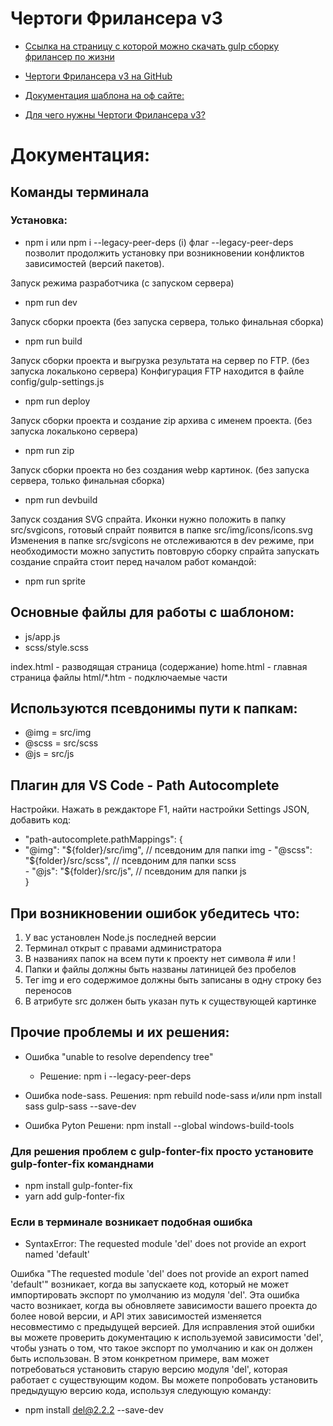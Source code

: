 # Чертоги Фрилансера v3

- [Ссылка на страницу с которой можно скачать gulp сборку фрилансер по жизни](https://zelenka.guru/threads/3214420/ "обновляется")
- [Чертоги Фрилансера v3 на GitHub](https://github.com/Maxim-Cherkasov/flsStartTemplate-v3/ "там же есть полезный файл readme")

- [Документация шаблона на оф сайте:](https://template.fls.guru/template-docs)
- [Для чего нужны Чертоги Фрилансера v3?](https://legosite.kz/ts/fls/ "Презентация шаблона и его возможностей")

# Документация: 


## Команды терминала

### Установка:
- npm i
или
npm i --legacy-peer-deps
(i) флаг --legacy-peer-deps позволит продолжить установку при возникновении 
конфликтов зависимостей (версий пакетов).

Запуск режима разработчика (c запуском сервера)
- npm run dev

Запуск сборки проекта (без запуска сервера, только финальная сборка)
- npm run build

Запуск сборки проекта и выгрузка результата на сервер по FTP. (без запуска локальконо сервера)
Конфигурация FTP находится в файле config/gulp-settings.js
- npm run deploy

Запуск сборки проекта и создание zip архива с именем проекта. (без запуска локальконо сервера)
- npm run zip

Запуск сборки проекта но без создания webp картинок. (без запуска сервера, только финальная сборка)
- npm run devbuild

Запуск создания SVG спрайта. Иконки нужно положить в папку src/svgicons,
готовый спрайт появится в папке src/img/icons/icons.svg
Изменения в папке src/svgicons не отслеживаются в dev режиме, при необходимости можно запустить повтоврую сборку спрайта
запускать создание спрайта стоит перед началом работ командой:
- npm run sprite


## Основные файлы для работы с шаблоном:
* js/app.js
* scss/style.scss

index.html - разводящая страница (содержание)
home.html - главная страница
файлы html/*.htm - подключаемые части


## Используются псевдонимы пути к папкам:
* @img = src/img
* @scss = src/scss
* @js = src/js


## Плагин для VS Code - Path Autocomplete
Настройки. Нажать в реждакторе F1, найти настройки Settings JSON, добавить код:  
-  "path-autocomplete.pathMappings": {  
-    "@img": "${folder}/src/img", // псевдоним для папки img  
    - "@scss": "${folder}/src/scss", // псевдоним для папки scss  
    - "@js": "${folder}/src/js", //  псевдоним для папки js  
  }


## При возникновении ошибок убедитесь что:
1) У вас установлен Node.js последней версии
2) Терминал открыт с правами администратора
3) В названиях папок на всем пути к проекту нет символа # или !
4) Папки и файлы должны быть названы латиницей без пробелов
5) Тег img и его содержимое должны быть записаны в одну строку без переносов
6) В атрибуте src должен быть указан путь к существующей картинке


## Прочие проблемы и их решения:

- Ошибка "unable to resolve dependency tree"
  - Решение:
    npm i --legacy-peer-deps

- Ошибка node-sass.
Решения:
npm rebuild node-sass
и/или
npm install sass gulp-sass --save-dev

- Ошибка Pyton
Решени:
npm install --global windows-build-tools


### Для решения проблем с gulp-fonter-fix просто установите gulp-fonter-fix команднами
* npm install gulp-fonter-fix
* yarn add gulp-fonter-fix

### Если в терминале возникает подобная ошибка
* SyntaxError: The requested module 'del' does not provide an export named 'default'

Ошибка "The requested module 'del' does not provide an export named 'default'" возникает, когда вы запускаете код, который не может импортировать экспорт по умолчанию из модуля 'del'.
Эта ошибка часто возникает, когда вы обновляете зависимости вашего проекта до более новой версии, и API этих зависимостей изменяется несовместимо с предыдущей версией.
Для исправления этой ошибки вы можете проверить документацию к используемой зависимости 'del', чтобы узнать о том, что такое экспорт по умолчанию и как он должен быть использован.
В этом конкретном примере, вам может потребоваться установить старую версию модуля 'del', которая работает с существующим кодом. Вы можете попробовать установить предыдущую версию кода, используя следующую команду:

* npm install del@2.2.2 --save-dev
